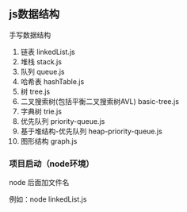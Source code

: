 ## js数据结构

手写数据结构

1. 链表 linkedList.js
2. 堆栈 stack.js
3. 队列 queue.js
4. 哈希表 hashTable.js
5. 树 tree.js
6. 二叉搜索树(包括平衡二叉搜索树AVL) basic-tree.js
7. 字典树 trie.js
8. 优先队列 priority-queue.js
9. 基于堆结构-优先队列 heap-priority-queue.js
10. 图形结构 graph.js

### 项目启动（node环境）

node 后面加文件名  

例如：node linkedList.js
